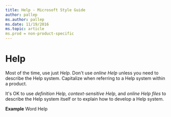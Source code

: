 ```yaml
---
title: Help - Microsoft Style Guide
author: pallep
ms.author: pallep
ms.date: 11/19/2016
ms.topic: article
ms.prod = non-product-specific
---
```


# Help

Most of the time, use just *Help.* Don't use *online Help* unless you need to describe the Help system. Capitalize when referring to a Help system within a product.

It's OK to use *definition Help, context-sensitive Help*, and *online Help files* to describe the Help system itself or to explain how to develop a Help system.

**Example** Word Help
